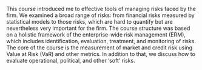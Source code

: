 This	course	introduced me to effective	tools	of	managing	risks	faced	by	the	firm.	We	examined a	broad	range	of	risks:	from	financial	risks	measured	by	statistical	models	to	those	risks,	which	are	hard	to	quantify	but	are	nevertheless	very	important	for	the	firm.	The	course	structure	was	based	on	a	holistic	framework	of	the	enterprise-wide	risk	management	(ERM),	which	includes	identification,	evaluation,	treatment,	and	monitoring	of	risks. The core	of	the	course	is	the	measurement	of	market	and	credit	risk	using	Value	at	Risk	(VaR) and	other	metrics.	In	addition	to	that,	we	discuss	how	to	evaluate	operational,	political,	and	other	‘soft’	risks.
